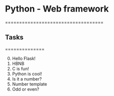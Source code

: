 # Python - Web framework
===================================

## Tasks
==============

0. Hello Flask!
1. HBNB
2. C is fun!
3. Python is cool!
4. Is it a number?
5. Number template
6. Odd or even?
